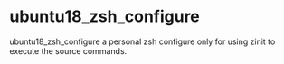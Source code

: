 # ubuntu18_zsh_configure
ubuntu18_zsh_configure
a personal zsh configure only for using zinit to execute the source commands.
